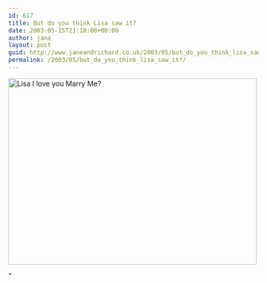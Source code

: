 ```yaml
---
id: 617
title: But do you think Lisa saw it?
date: 2003-05-15T21:18:00+00:00
author: jane
layout: post
guid: http://www.janeandrichard.co.uk/2003/05/but_do_you_think_lisa_saw_it?
permalink: /2003/05/but_do_you_think_lisa_saw_it?/
---
```

<img src="http://v1.janeandrichard.co.uk/blog/img/IMG_6370_500375.jpg" width="500" height="375" alt="Lisa I love you Marry Me?" />

&#8220;